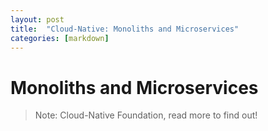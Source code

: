 ```yaml
---
layout: post
title:  "Cloud-Native: Monoliths and Microservices"
categories: [markdown]
---
```

# Monoliths and Microservices 
> Note: Cloud-Native Foundation, read more to find out!

